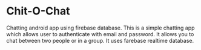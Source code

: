 # Chit-O-Chat
Chatting android app using firebase database.
This is a simple chatting app which allows user to authenticate with email and password.
It allows you to chat between two people or in a group.
It uses farebase realtime database.
